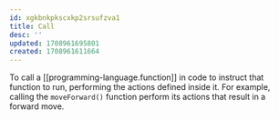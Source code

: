 ```yaml
---
id: xgkbnkpkscxkp2srsufzva1
title: Call
desc: ''
updated: 1708961695801
created: 1708961611664
---
```


To call a [[programming-language.function]] in code to instruct that function to run, performing the actions defined inside it. For example, calling the `moveForward()` function perform its actions that result in a forward move.